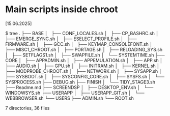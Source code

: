 # Main scripts inside chroot

[15.06.2025]

 $ tree
.
├── BASE
│   ├── CONF_LOCALES.sh
│   ├── CP_BASHRC.sh
│   ├── EMERGE_SYNC.sh
│   ├── ESELECT_PROFILE.sh
│   ├── FIRMWARE.sh
│   ├── GCC.sh
│   ├── KEYMAP_CONSOLEFONT.sh
│   ├── MISC1_CHROOT.sh
│   ├── PORTAGE.sh
│   ├── RELOADING_SYS.sh
│   ├── SETFLAGS1.sh
│   ├── SWAPFILE.sh
│   └── SYSTEMTIME.sh
├── CORE
│   ├── APPADMIN.sh
│   ├── APPEMULATION.sh
│   ├── APP.sh
│   ├── AUDIO.sh
│   ├── GPU.sh
│   ├── INITRAM.sh
│   ├── KERNEL.sh
│   ├── MODPROBE_CHROOT.sh
│   ├── NETWORK.sh
│   ├── SYSAPP.sh
│   ├── SYSBOOT.sh
│   ├── SYSCONFIG_CORE.sh
│   ├── SYSFS.sh
│   └── SYSPROCESS.sh
├── DEBUG.sh
├── FINISH
│   └── TIDY_STAGE3.sh
├── Readme.md
├── SCREENDSP
│   ├── DESKTOP_ENV.sh
│   └── WINDOWSYS.sh
├── USERAPP
│   ├── USERAPP_GIT.sh
│   └── WEBBROWSER.sh
└── USERS
    ├── ADMIN.sh
    └── ROOT.sh

7 directories, 36 files

